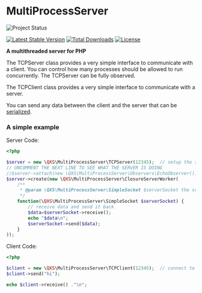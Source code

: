 MultiProcessServer
==================

![Project Status](http://stillmaintained.com/qxsch/MultiProcessServer.png)

[![Latest Stable Version](https://poser.pugx.org/qxsch/multi-process-server/v/stable.png)](https://packagist.org/packages/qxsch/multi-process-server) [![Total Downloads](https://poser.pugx.org/qxsch/multi-process-server/downloads.png)](https://packagist.org/packages/qxsch/multi-process-server) [![License](https://poser.pugx.org/qxsch/multi-process-server/license.png)](https://packagist.org/packages/qxsch/multi-process-server)

**A multithreaded server for PHP**

The TCPServer class provides a very simple interface to communicate with a client. You can control how many processes should be allowed to run concurrently. The TCPServer can be fully observed.

The TCPClient class provides a very simple interface to communicate with a server.

You can send any data between the client and the server that can be [serialized][serialize].


### A simple example

Server Code:
```php
<?php

$server = new \QXS\MultiProcessServer\TCPServer(12345);  // setup the server for 127.0.0.1 on port 12345
// UNCOMMENT THE NEXT LINE TO SEE WHAT THE SERVER IS DOING
//$server->attach(new \QXS\MultiProcessServer\Observers\EchoObserver());
$server->create(new \QXS\MultiProcessServer\ClosureServerWorker(
    /**
     * @param \QXS\MultiProcessServer\SimpleSocket $serverSocket the socket to communicate with the client
     */
    function(\QXS\MultiProcessServer\SimpleSocket $serverSocket) {
        // receive data and send it back
        $data=$serverSocket->receive();
        echo "$data\n";
        $serverSocket->send($data);
    }
));
```

Client Code:
```php
<?php

$client = new \QXS\MultiProcessServer\TCPClient(12345);  // connect to 127.0.0.1 on port 12345
$client->send("hi");

echo $client->receive() ."\n";
```




  [serialize]: http://php.net/serialize
